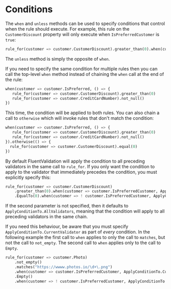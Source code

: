 # Conditions

The `when` and `unless` methods can be used to specify conditions that control when the rule should execute. For example, this rule on the `CustomerDiscount` property will only execute when `IsPreferredCustomer` is `true`:

```python
rule_for(customer => customer.CustomerDiscount).greater_than(0).when(customer => customer.IsPreferredCustomer)
```

The `unless` method is simply the opposite of `when`.

If you need to specify the same condition for multiple rules then you can call the top-level `when` method instead of chaining the `when` call at the end of the rule:

```python
when(customer => customer.IsPreferred, () => {
   rule_for(customer => customer.CustomerDiscount).greater_than(0)
   rule_for(customer => customer.CreditCardNumber).not_null()
})
```

This time, the condition will be applied to both rules. You can also chain a call to `otherwise` which will invoke rules that don't match the condition:

```python
when(customer => customer.IsPreferred, () => {
   rule_for(customer => customer.CustomerDiscount).greater_than(0)
   rule_for(customer => customer.CreditCardNumber).not_null()
}).otherwise(() => {
  rule_for(customer => customer.CustomerDiscount).equal(0)
})
```

By default FluentValidation will apply the condition to all preceding validators in the same call to `rule_for`. If you only want the condition to apply to the validator that immediately precedes the condition, you must explicitly specify this:

```python
rule_for(customer => customer.CustomerDiscount)
    .greater_than(0).when(customer => customer.IsPreferredCustomer, ApplyConditionTo.CurrentValidator)
    .EqualTo(0).when(customer => ! customer.IsPreferredCustomer, ApplyConditionTo.CurrentValidator)
```

If the second parameter is not specified, then it defaults to `ApplyConditionTo.AllValidators`, meaning that the condition will apply to all preceding validators in the same chain.

If you need this behaviour, be aware that you must specify `ApplyConditionTo.CurrentValidator` as part of *every* condition. In the following example the first call to `when` applies to only the call to `matches`, but not the call to `not_empty`. The second call to `when` applies only to the call to `Empty`.

```python
rule_for(customer => customer.Photo)
    .not_empty()
    .matches("https://wwww.photos.io/\d+\.png")
    .when(customer => customer.IsPreferredCustomer, ApplyConditionTo.CurrentValidator)
    .Empty()
    .when(customer => ! customer.IsPreferredCustomer, ApplyConditionTo.CurrentValidator)
```